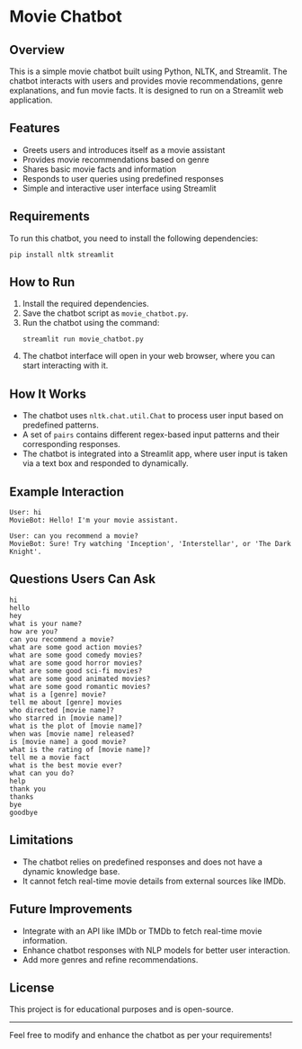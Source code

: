 # Movie Chatbot

## Overview
This is a simple movie chatbot built using Python, NLTK, and Streamlit. The chatbot interacts with users and provides movie recommendations, genre explanations, and fun movie facts. It is designed to run on a Streamlit web application.

## Features
- Greets users and introduces itself as a movie assistant
- Provides movie recommendations based on genre
- Shares basic movie facts and information
- Responds to user queries using predefined responses
- Simple and interactive user interface using Streamlit

## Requirements
To run this chatbot, you need to install the following dependencies:

```
pip install nltk streamlit
```

## How to Run
1. Install the required dependencies.
2. Save the chatbot script as `movie_chatbot.py`.
3. Run the chatbot using the command:
   ```
   streamlit run movie_chatbot.py
   ```
4. The chatbot interface will open in your web browser, where you can start interacting with it.

## How It Works
- The chatbot uses `nltk.chat.util.Chat` to process user input based on predefined patterns.
- A set of `pairs` contains different regex-based input patterns and their corresponding responses.
- The chatbot is integrated into a Streamlit app, where user input is taken via a text box and responded to dynamically.

## Example Interaction
```
User: hi
MovieBot: Hello! I'm your movie assistant.

User: can you recommend a movie?
MovieBot: Sure! Try watching 'Inception', 'Interstellar', or 'The Dark Knight'.
```

## Questions Users Can Ask
```
hi
hello
hey
what is your name?
how are you?
can you recommend a movie?
what are some good action movies?
what are some good comedy movies?
what are some good horror movies?
what are some good sci-fi movies?
what are some good animated movies?
what are some good romantic movies?
what is a [genre] movie?
tell me about [genre] movies
who directed [movie name]?
who starred in [movie name]?
what is the plot of [movie name]?
when was [movie name] released?
is [movie name] a good movie?
what is the rating of [movie name]?
tell me a movie fact
what is the best movie ever?
what can you do?
help
thank you
thanks
bye
goodbye
```

## Limitations
- The chatbot relies on predefined responses and does not have a dynamic knowledge base.
- It cannot fetch real-time movie details from external sources like IMDb.

## Future Improvements
- Integrate with an API like IMDb or TMDb to fetch real-time movie information.
- Enhance chatbot responses with NLP models for better user interaction.
- Add more genres and refine recommendations.

## License
This project is for educational purposes and is open-source.

---
Feel free to modify and enhance the chatbot as per your requirements!

